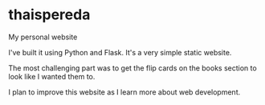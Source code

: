 # thaispereda
My personal website

I've built it using Python and Flask. It's a very simple static website. 

The most challenging part was to get the flip cards on the books section to look like I wanted them to. 

I plan to improve this website as I learn more about web development. 
